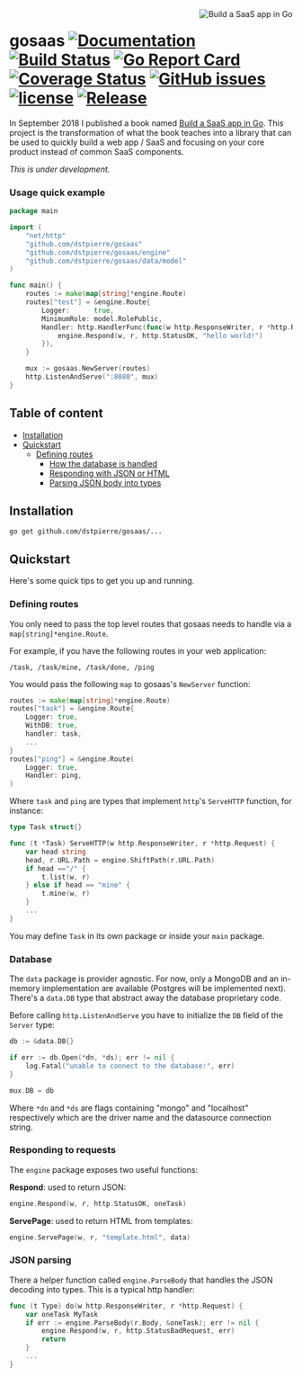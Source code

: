 <a href="https://buildsaasappingo.com/" title="Build a SaaS app in Go">
	<img src="https://buildsaasappingo.com/public/basaig.jpg" alt="Build a SaaS app in Go" align="right" />
</a>

# gosaas [![Documentation](https://godoc.org/github.com/dstpierre/gosaas?status.svg)](http://godoc.org/github.com/dstpierre/gosaas) [![Build Status](https://travis-ci.org/dstpierre/gosaas.svg?branch=master)](https://travis-ci.org/dstpierre/gosaas) [![Go Report Card](https://goreportcard.com/badge/github.com/dstpierre/gosaas)](https://goreportcard.com/report/github.com/dstpierre/gosaas)  [![Coverage Status](https://coveralls.io/repos/github/dstpierre/gosaas/badge.svg?branch=master)](https://coveralls.io/github/dstpierre/gosaas?branch=master) [![GitHub issues](https://img.shields.io/github/issues/dstpierre/gosaas.svg)](https://github.com/dstpierre/gosaas/issues) [![license](https://img.shields.io/github/license/dstpierre/gosaas.svg?maxAge=2592000)](https://github.com/dstpierre/gosaas/LICENSE) [![Release](https://img.shields.io/github/release/dstpierre/gosaas.svg?label=Release)](https://github.com/dstpierre/gosaas/releases)

In September 2018 I published a book named [Build a SaaS app in Go](https://buildsaasappingo.com/). This project is the transformation of what the book teaches into a library that can be used to quickly build a web app / SaaS and focusing on your core product instead of common SaaS components.

*This is under development.*

### Usage quick example

```go
package main

import (
	"net/http"
	"github.com/dstpierre/gosaas"
	"github.com/dstpierre/gosaas/engine"
	"github.com/dstpierre/gosaas/data/model"
)

func main() {
	routes := make(map[string]*engine.Route)
	routes["test"] = &engine.Route{
		Logger:      true,
		MinimumRole: model.RolePublic,
		Handler: http.HandlerFunc(func(w http.ResponseWriter, r *http.Request) {
			engine.Respond(w, r, http.StatusOK, "hello world!")
		}),
	}

	mux := gosaas.NewServer(routes)
	http.ListenAndServe(":8080", mux)
}
```

## Table of content

- [Installation](#installation)
- [Quickstart](#quickstart)
  - [Defining routes](#defining-routes)
	- [How the database is handled](#database)
	- [Responding with JSON or HTML](#responding-to-requests)
	- [Parsing JSON body into types](#json-parsing)

## Installation

`go get github.com/dstpierre/gosaas/...`

## Quickstart

Here's some quick tips to get you up and running.

### Defining routes

You only need to pass the top level routes that gosaas needs to handle via a `map[string]*engine.Route`.

For example, if you have the following routes in your web application:

`/task, /task/mine, /task/done, /ping`

You would pass the following `map` to gosaas's `NewServer` function:

```go
routes := make(map[string]*engine.Route)
routes["task"] = &engine.Route{
	Logger: true,
	WithDB: true,
	handler: task,
	...
}
routes["ping"] = &engine.Route(
	Logger: true,
	Handler: ping,
)
```

Where `task` and `ping` are types that implement `http`'s `ServeHTTP` function, for instance:

```go
type Task struct{}

func (t *Task) ServeHTTP(w http.ResponseWriter, r *http.Request) {
	var head string
	head, r.URL.Path = engine.ShiftPath(r.URL.Path)
	if head =="/" {
		t.list(w, r)
	} else if head == "mine" {
		t.mine(w, r)
	}
	...
}
```

You may define `Task` in its own package or inside your `main` package.

### Database

The `data` package is provider agnostic. For now, only a MongoDB and an in-memory implementation are available (Postgres will be implemented next). There's a `data.DB` type that abstract away the database proprietary code.

Before calling `http.ListenAndServe` you have to initialize the `DB` field of the `Server` type:

```go
db := &data.DB{}

if err := db.Open(*dn, *ds); err != nil {
	log.Fatal("unable to connect to the database:", err)
}

mux.DB = db
```

Where `*dn` and `*ds` are flags containing "mongo" and "localhost" respectively which are the driver name and the datasource connection string.

### Responding to requests

The `engine` package exposes two useful functions:

**Respond**: used to return JSON:

```go
engine.Respond(w, r, http.StatusOK, oneTask)
```

**ServePage**: used to return HTML from templates:

```go
engine.ServePage(w, r, "template.html", data)
```

### JSON parsing

There a helper function called `engine.ParseBody` that handles the JSON decoding into types. This is a typical http handler:

```go
func (t Type) do(w http.ResponseWriter, r *http.Request) {
	var oneTask MyTask
	if err := engine.ParseBody(r.Body, &oneTask); err != nil {
		engine.Respond(w, r, http.StatusBadRequest, err)
		return
	}
	...
}
```

